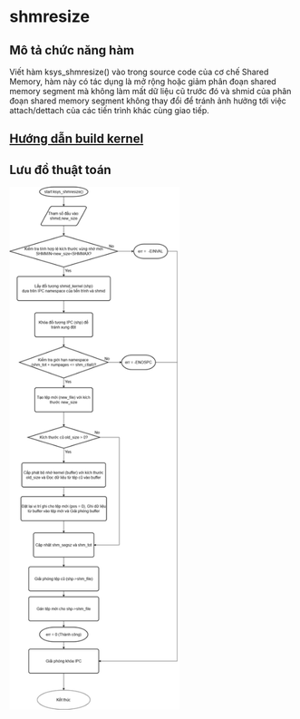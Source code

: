 # shmresize
## Mô tả chức năng hàm
Viết hàm ksys_shmresize() vào trong source code của cơ chế Shared Memory, hàm này có tác dụng là mở rộng hoặc giảm phân đoạn shared memory segment mà không làm mất dữ liệu cũ trước đó và shmid của phân đoạn shared memory segment không thay đổi để tránh ảnh hưởng tới việc attach/dettach của các tiến trình khác cùng giao tiếp.
## [Hướng dẫn build kernel](build_kernel.md)
## Lưu đồ thuật toán
<img src="images/flowchart.png" alt="Flowchart Image" width="300">
